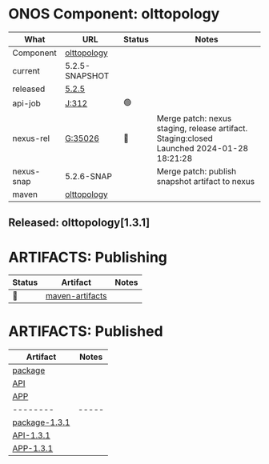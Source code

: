 ONOS Component: olttopology
===========================

| What | URL | Status | Notes |
| ---- | --- | ------ | ----- |
| Component  | [olttopology](https://gerrit.opencord.org/plugins/gitiles/olttopology) | | |
| current    | 5.2.5-SNAPSHOT | | |
| released   | [5.2.5](https://mvnrepository.com/artifact/org.opencord/olttopology) | | |
| api-job    | [J:312](https://jenkins.opencord.org/job/onos-app-release/312/console) | :green_circle: | |
| nexus-rel  | [G:35026](https://gerrit.opencord.org/c/olttopology/+/35026) | :hammer: | Merge patch: nexus staging, release artifact.  Staging:closed <BR> Launched 2024-01-28 18:21:28 |
| nexus-snap | 5.2.6-SNAP | | Merge patch: publish snapshot artifact to nexus |
| maven      | [olttopology](https://mvnrepository.com/artifact/org.opencord/olttopology) | | | Release staged on nexus, publishing to mvc |

## Released: olttopology[1.3.1]


ARTIFACTS: Publishing
=====================

| Status   | Artifact         | Notes |
| ------   | ---------------- | ----- |
| :hammer: | [maven-artifacts](maven-artifacts.md) | |

ARTIFACTS: Published
====================
    
| Artifact | Notes |
| -------- | ----- |
| [package](https://mvnrepository.com/artifact/org.opencord/olttopology) | |
| [API](https://mvnrepository.com/artifact/org.opencord/olttopology-api) | |
| [APP](https://mvnrepository.com/artifact/org.opencord/olttopology-app) | |
| -------- | ----- |
| [package-1.3.1](https://mvnrepository.com/artifact/org.opencord/olttopology/1.3.1) | |
| [API-1.3.1](https://mvnrepository.com/artifact/org.opencord/olttopology-api/1.3.1) | |
| [APP-1.3.1](https://mvnrepository.com/artifact/org.opencord/olttopology-app/1.3.1) | |
